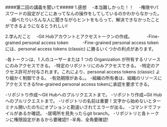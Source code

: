 ####第二回の講義を聞いて#####
1.感想
　-本当難しかった！！
　-権限やパスワードの設定がどこにあってなんの操作をしてしているのかわからなかった。
　-調べたりいろんな人に聞きながらヒントをもらって、解決できなかったことができるようになるとうれしい!

2.学んだこと
　-Git Hubアカウントとアクセストークンの作成。
　　　-Fine-grained personal access token
　　　-Fine-grained personal access token には、personal access tokens (classic) に勝るいくつかの利点があります。

  -各トークンは、1 人のユーザーまたは 1 つの Organization が所有するリソースにのみアクセスできる。
  -特定のリポジトリにのみアクセスできる。
  -特定のアクセス許可が付与されます。これにより、personal access tokens (classic) より細かく制御できる。
  -有効期限がある。。
  -組織の所有者は、組織のリソースにアクセスできるfine-grained personal access tokenに承認を要求できる。
 
 -リポジトり作成～Git Hubへのプルリクエストまで。
-リポジトり作成~Git Hubへのプルリクエストまで。
-リポジトリの名前は重要！文字から始めないとターミナル開いたのちにオプションと勘違いされてエラーが出る。
-コマンドでファイルがあるか確認。
-居場所を見失ったらgit branch。
-リポジトリと各トークンに権限設定があるから要確認!!
-半角、全角要確認!
